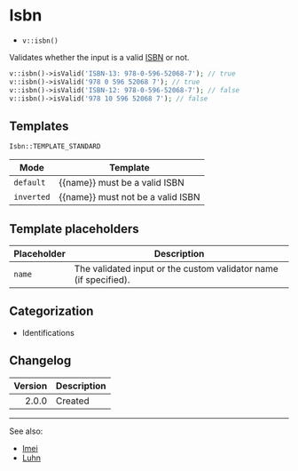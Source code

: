 # Isbn

- `v::isbn()`

Validates whether the input is a valid [ISBN][] or not.

```php
v::isbn()->isValid('ISBN-13: 978-0-596-52068-7'); // true
v::isbn()->isValid('978 0 596 52068 7'); // true
v::isbn()->isValid('ISBN-12: 978-0-596-52068-7'); // false
v::isbn()->isValid('978 10 596 52068 7'); // false
```

## Templates

`Isbn::TEMPLATE_STANDARD`

| Mode       | Template                          |
|------------|-----------------------------------|
| `default`  | {{name}} must be a valid ISBN     |
| `inverted` | {{name}} must not be a valid ISBN |

## Template placeholders

| Placeholder | Description                                                      |
|-------------|------------------------------------------------------------------|
| `name`      | The validated input or the custom validator name (if specified). |

## Categorization

- Identifications

## Changelog

| Version | Description |
|--------:|-------------|
|   2.0.0 | Created     |

***
See also:

- [Imei](Imei.md)
- [Luhn](Luhn.md)

[ISBN]: https://www.isbn-international.org/content/what-isbn "International Standard Book Number"
